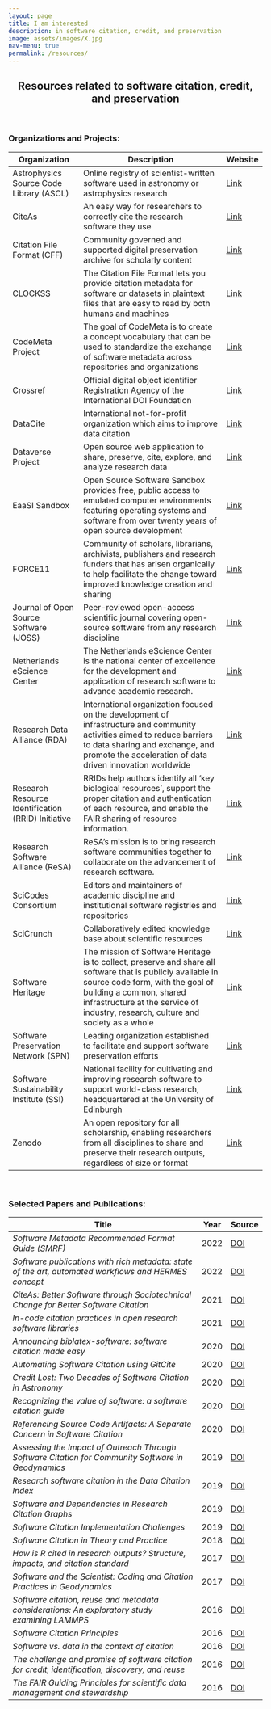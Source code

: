 ```yaml
---
layout: page
title: I am interested
description: in software citation, credit, and preservation
image: assets/images/X.jpg
nav-menu: true
permalink: /resources/
---
```


<section id="one">
	<div class="inner">
		<header class="major">
			<h2>Resources related to software citation, credit, and preservation</h2>
		</header>
		
<h3 id="content">Organizations and Projects:</h3>
		
<div class="row">		
	<div class="table-wrapper">
		<table>
			<thead>
				<tr>
					<th>Organization</th>
					<th>Description</th>
					<th>Website</th>
				</tr>
			</thead>
			<tbody>	
				<tr>
					<td>Astrophysics Source Code Library (ASCL)</td>
					<td>Online registry of scientist-written software used in astronomy or astrophysics research</td>
					<td><a rel="resources" href="https://ascl.net/">Link</a></td>
				</tr>
				<tr>
					<td>CiteAs</td>
					<td>An easy way for researchers to correctly cite the research software they use</td>
					<td><a rel="resources" href="https://citeas.org/">Link</a></td>
				</tr>
				<tr>
					<td>Citation File Format (CFF)</td>
					<td>Community governed and supported digital preservation archive for scholarly content</td>
					<td><a rel="resources" href="https://clockss.org/">Link</a></td>
				</tr>
				<tr>
					<td>CLOCKSS</td>
					<td>The Citation File Format lets you provide citation metadata for software or datasets in plaintext files that are easy to read by both humans and machines</td>
					<td><a rel="resources" href="https://citation-file-format.github.io/">Link</a></td>
				</tr>
				<tr>
					<td>CodeMeta Project</td>
					<td>The goal of CodeMeta is to create a concept vocabulary that can be used to standardize the exchange of software metadata across repositories and organizations</td>
					<td><a rel="resources" href="https://codemeta.github.io/">Link</a></td>
				</tr>
				<tr>
					<td>Crossref</td>
					<td>Official digital object identifier Registration Agency of the International DOI Foundation</td>
					<td><a rel="resources" href="https://www.crossref.org/">Link</a></td>
				</tr>
				<tr>
					<td>DataCite</td>
					<td>International not-for-profit organization which aims to improve data citation</td>
					<td><a rel="resources" href="https://datacite.org/">Link</a></td>
				</tr>
				<tr>
					<td>Dataverse Project</td>
					<td>Open source web application to share, preserve, cite, explore, and analyze research data</td>
					<td><a rel="resources" href="https://dataverse.org/">Link</a></td>
				</tr>
				<tr>
					<td>EaaSI Sandbox</td>
					<td>Open Source Software Sandbox provides free, public access to emulated computer environments featuring operating systems and software from over twenty years of open source development</td>
					<td><a rel="resources" href="https://eaasi-sandbox.softwarepreservationnetwork.org/">Link</a></td>
				</tr>
				<tr>
					<td>FORCE11</td>
					<td>Community of scholars, librarians, archivists, publishers and research funders that has arisen organically to help facilitate the change toward improved knowledge creation and sharing</td>
					<td><a rel="resources" href="https://force11.org/">Link</a></td>
				</tr>
				<tr>
					<td>Journal of Open Source Software (JOSS)</td>
					<td>Peer-reviewed open-access scientific journal covering open-source software from any research discipline</td>
					<td><a rel="resources" href="https://joss.theoj.org/">Link</a></td>
				</tr>
				<tr>
					<td>Netherlands eScience Center</td>
					<td>The Netherlands eScience Center is the national center of excellence for the development and application of research software to advance academic research.</td>
					<td><a rel="resources" href="https://www.esciencecenter.nl/">Link</a></td>
				</tr>
				<tr>
					<td>Research Data Alliance (RDA)</td>
					<td>International organization focused on the development of infrastructure and community activities aimed to reduce barriers to data sharing and exchange, and promote the acceleration of data driven innovation worldwide</td>
					<td><a rel="resources" href="https://www.rd-alliance.org/">Link</a></td>
				</tr>
				<tr>
					<td>Research Resource Identification (RRID) Initiative</td>
					<td>RRIDs help authors identify all ‘key biological resources’, support the proper citation and authentication of each resource, and enable the FAIR sharing of resource information.</td>
					<td><a rel="resources" href="https://www.rrids.org/">Link</a></td>
				</tr>
				<tr>
					<td>Research Software Alliance (ReSA)</td>
					<td>ReSA’s mission is to bring research software communities together to collaborate on the advancement of research software.</td>
					<td><a rel="resources" href="https://www.researchsoft.org/">Link</a></td>
				</tr>
				<tr>
					<td>SciCodes Consortium</td>
					<td>Editors and maintainers of academic discipline and institutional software registries and repositories</td>
					<td><a rel="resources" href="https://scicodes.net/">Link</a></td>
				</tr>
				<tr>
					<td>SciCrunch</td>
					<td>Collaboratively edited knowledge base about scientific resources</td>
					<td><a rel="resources" href="https://scicrunch.org/">Link</a></td>
				</tr>
				<tr>
					<td>Software Heritage</td>
					<td>The mission of Software Heritage is to collect, preserve and share all software that is publicly available in source code form, with the goal of building a common, shared infrastructure at the service of industry, research, culture and society as a whole</td>
					<td><a rel="resources" href="https://www.softwareheritage.org/">Link</a></td>
				</tr>
				<tr>
					<td>Software Preservation Network (SPN)</td>
					<td>Leading organization established to facilitate and support software preservation efforts</td>
					<td><a rel="resources" href="https://www.softwarepreservationnetwork.org/">Link</a></td>
				</tr>
				<tr>
					<td>Software Sustainability Institute (SSI)</td>
					<td>National facility for cultivating and improving research software to support world-class research, headquartered at the University of Edinburgh</td>
					<td><a rel="resources" href="https://www.software.ac.uk/">Link</a></td>
				</tr>
				<tr>
					<td>Zenodo</td>
					<td>An open repository for all scholarship, enabling researchers from all disciplines to share and preserve their research outputs, regardless of size or format</td>
					<td><a rel="resources" href="https://zenodo.org/">Link</a></td>
				</tr>
			</tbody>
			<tfoot>
			</tfoot>
		</table>
	</div>
</div>
<br>
		
<h3 id="content">Selected Papers and Publications:</h3>
		
<div class="row">		
	<div class="table-wrapper">
		<table>
			<thead>
				<tr>
					<th>Title</th>
					<th>Year</th>
					<th>Source</th>
				</tr>
			</thead>
			<tbody>	
				<tr>
					<td><i>Software Metadata Recommended Format Guide (SMRF)</i></td>
					<td>2022</td>
					<td><a rel="resources" href="https://doi.org/10.7298/xe9s-3b15">DOI</a></td>
				</tr>
				<tr>
					<td><i>Software publications with rich metadata: state of the art, automated workflows and HERMES concept</i></td>
					<td>2022</td>
					<td><a rel="resources" href="https://doi.org/10.48550/arXiv.2201.09015">DOI</a></td>
				</tr>
				<tr>
					<td><i>CiteAs: Better Software through Sociotechnical Change for Better Software Citation</i></td>
					<td>2021</td>
					<td><a rel="resources" href="https://doi.org/10.1145/3462204.3482889">DOI</a></td>
				</tr>
				<tr>
					<td><i>In-code citation practices in open research software libraries</i></td>
					<td>2021</td>
					<td><a rel="resources" href="https://doi.org/10.1016/j.joi.2021.101139">DOI</a></td>
				</tr>
				<tr>
					<td><i>Announcing biblatex-software: software citation made easy</i></td>
					<td>2020</td>
					<td><a rel="resources" href="https://doi.org/10.1145/3417564.3417570">DOI</a></td>
				</tr>
				<tr>
					<td><i>Automating Software Citation using GitCite</i></td>
					<td>2020</td>
					<td><a rel="resources" href="https://doi.org/10.1109/ICDE48307.2020.00162">DOI</a></td>
				</tr>
				<tr>
					<td><i>Credit Lost: Two Decades of Software Citation in Astronomy</i></td>
					<td>2020</td>
					<td><a rel="resources" href="https://doi.org/10.3847/1538-4365/ab7be6">DOI</a></td>
				</tr>
				<tr>
					<td><i>Recognizing the value of software: a software citation guide</i></td>
					<td>2020</td>
					<td><a rel="resources" href="https://doi.org/10.12688/f1000research.26932.2">DOI</a></td>
				</tr>
				<tr>
					<td><i>Referencing Source Code Artifacts: A Separate Concern in Software Citation</i></td>
					<td>2020</td>
					<td><a rel="resources" href="https://doi.org/10.1109/MCSE.2019.2963148">DOI</a></td>
				</tr>
				<tr>
					<td><i>Assessing the Impact of Outreach Through Software Citation for Community Software in Geodynamics</i></td>
					<td>2019</td>
					<td><a rel="resources" href="https://doi.org/10.1109/MCSE.2019.2940221">DOI</a></td>
				</tr>
				<tr>
					<td><i>Research software citation in the Data Citation Index</i></td>
					<td>2019</td>
					<td><a rel="resources" href="https://doi.org/10.1016/j.joi.2019.03.005">DOI</a></td>
				</tr>
				<tr>
					<td><i>Software and Dependencies in Research Citation Graphs</i></td>
					<td>2019</td>
					<td><a rel="resources" href="https://doi.org/10.1109/MCSE.2019.2952840">DOI</a></td>
				</tr>
				<tr>
					<td><i>Software Citation Implementation Challenges</i></td>
					<td>2019</td>
					<td><a rel="resources" href="https://doi.org/10.48550/arXiv.1905.08674">DOI</a></td>
				</tr>
				<tr>
					<td><i>Software Citation in Theory and Practice</i></td>
					<td>2018</td>
					<td><a rel="resources" href="https://doi.org/10.48550/arXiv.1807.08149">DOI</a></td>
				</tr>
				<tr>
					<td><i>How is R cited in research outputs? Structure, impacts, and citation standard</i></td>
					<td>2017</td>
					<td><a rel="resources" href="https://doi.org/10.1016/j.joi.2017.08.003">DOI</a></td>
				</tr>
				<tr>
					<td><i>Software and the Scientist: Coding and Citation Practices in Geodynamics</i></td>
					<td>2017</td>
					<td><a rel="resources" href="https://doi.org/10.1002/2016EA000225">DOI</a></td>
				</tr>
				<tr>
					<td><i>Software citation, reuse and metadata considerations: An exploratory study examining LAMMPS</i></td>
					<td>2016</td>
					<td><a rel="resources" href="https://doi.org/10.1002/pra2.2016.14505301072">DOI</a></td>
				</tr>
				<tr>
					<td><i>Software Citation Principles</i></td>
					<td>2016</td>
					<td><a rel="resources" href="https://doi.org/10.7717/peerj-cs.86">DOI</a></td>
				</tr>
				<tr>
					<td><i>Software vs. data in the context of citation</i></td>
					<td>2016</td>
					<td><a rel="resources" href="http://dx.doi.org/10.7287/peerj.preprints.2630v1">DOI</a></td>
				</tr>
				<tr>
					<td><i>The challenge and promise of software citation for credit, identification, discovery, and reuse</i></td>
					<td>2016</td>
					<td><a rel="resources" href="https://doi.org/10.48550/arXiv.1601.04734">DOI</a></td>
				</tr>
				<tr>
					<td><i>The FAIR Guiding Principles for scientific data management and stewardship</i></td>
					<td>2016</td>
					<td><a rel="resources" href="https://doi.org/10.1038/sdata.2016.18">DOI</a></td>
				</tr>
			</tbody>
			<tfoot>
			</tfoot>
		</table>
	</div>
</div>
